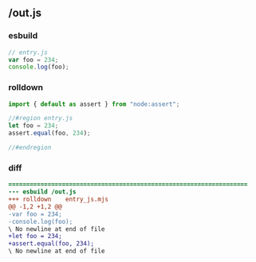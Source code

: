 ## /out.js
### esbuild
```js
// entry.js
var foo = 234;
console.log(foo);
```
### rolldown
```js
import { default as assert } from "node:assert";

//#region entry.js
let foo = 234;
assert.equal(foo, 234);

//#endregion

```
### diff
```diff
===================================================================
--- esbuild	/out.js
+++ rolldown	entry_js.mjs
@@ -1,2 +1,2 @@
-var foo = 234;
-console.log(foo);
\ No newline at end of file
+let foo = 234;
+assert.equal(foo, 234);
\ No newline at end of file

```
